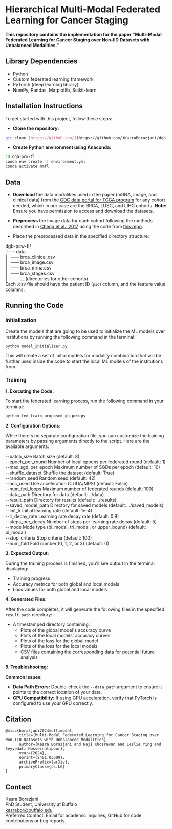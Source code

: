 # Hierarchical Multi-Modal Federated Learning for Cancer Staging

**This repository contains the implementation for the paper "Multi-Modal Federated Learning for Cancer Staging over Non-IID Datasets with Unbalanced Modalities."**


## **Library Dependencies**

- Python
- Custom federated learning framework
- PyTorch (deep learning library)
- NumPy, Pandas, Matplotlib, Scikit-learn

## **Installation Instructions**

To get started with this project, follow these steps:



* **Clone the repository:**

```bash
git clone [https://github.com/](https://github.com/)KasraBorazjani/dgb-pcw-fl.git
```
* **Create Python environment using Anaconda:**
```bash
cd dgb-pcw-fl
conda env create -f environment.yml
conda activate mmfl
```
## **Data**

* **Download** the data modalities used in the paper (mRNA, image, and clinical data) from the [GDC data portal for TCGA program](https://portal.gdc.cancer.gov/exploration?filters=%7B%22op%22%3A%22and%22%2C%22content%22%3A%5B%7B%22op%22%3A%22in%22%2C%22content%22%3A%7B%22field%22%3A%22cases.project.program.name%22%2C%22value%22%3A%5B%22TCGA%22%5D%7D%7D%5D%7D) for any cohort needed, which in our case are the BRCA, LUSC, and LIHC cohorts. 
**Note:** Ensure you have permission to access and download the datasets.  

* **Preprocess** the image data for each cohort following the methods described in [Cheng et al., 2017](https://doi.org/10.1158/0008-5472.can-17-0313) using the code from [this repo](https://github.com/chengjun583/image-mRNA-prognostic-model).

* Place the preprocessed data in the specified directory structure:


dgb-pcw-fl/  
├── data  
  │   ├── brca_clinical.csv  
  │   ├── brca_image.csv  
  │   ├── brca_mrna.csv  
  │   ├── brca_stages.csv  
  │   └── ... (directories for other cohorts)  
Each .csv file should have the patient ID (`pid`) column, and the feature value columns.


## **Running the Code**

### **Initialization**

Create the models that are going to be used to initialize the ML models over institutions by running the following command in the terminal:

```bash
python model_initializer.py
```
This will create a set of initial models for modality combination that will be further used inside the code to start the local ML models of the institutions from.

### **Training**

**1. Executing the Code:**

To start the federated learning process, run the following command in your terminal:

```bash
python fed_train_proposed_gb_pcw.py
```

**2. Configuration Options:**

While there's no separate configuration file, you can customize the training parameters by passing arguments directly to the script. Here are the available arguments:


--batch_size     Batch size (default: 8)  
--epoch_per_round  Number of local epochs per federated round (default: 1)  
--max_sgd_per_epoch   Maximum number of SGDs per epoch (default: 10)  
--shuffle_dataset  Shuffle the dataset (default: True)  
--random_seed     Random seed (default: 42)  
--acc_used       Use acceleration (CUDA/MPS) (default: False)  
--num_fed_loops   Maximum number of federated rounds (default: 100)  
--data_path       Directory for data (default: ../data)  
--result_path     Directory for results (default: ../results)  
--saved_model_path   Directory for saved models (default: ../saved_models)  
--init_lr         Initial learning rate (default: 1e-4)  
--lr_decay_rate   Learning rate decay rate (default: 0.9)  
--steps_per_decay  Number of steps per learning rate decay (default: 5)  
--mode            Mode type (bi_modal, tri_modal, or upper_bound) (default: bi_modal)  
--stop_criteria   Stop criteria (default: 100)  
--num_fold        Fold number (0, 1, 2, or 3) (default: 0)  


**3. Expected Output:**

During the training process is finished, you'll see output in the terminal displaying:

- Training progress
- Accuracy metrics for both global and local models
- Loss values for both global and local models

**4. Generated Files:**

After the code completes, it will generate the following files in the specified `result_path` directory:

- A timestamped directory containing:
    - Plots of the global model's accuracy curve
    - Plots of the local models' accuracy curves
    - Plots of the loss for the global model
    - Plots of the loss for the local models
    - CSV files containing the corresponding data for potential future analysis

**5. Troubleshooting:**

**Common Issues:**

- **Data Path Errors:** Double-check the `--data_path` argument to ensure it points to the correct location of your data.
- **GPU Compatibility:** If using GPU acceleration, verify that PyTorch is configured to use your GPU correctly.

## **Citation**
```
@misc{borazjani2024multimodal,
      title={Multi-Modal Federated Learning for Cancer Staging over Non-IID Datasets with Unbalanced Modalities}, 
      author={Kasra Borazjani and Naji Khosravan and Leslie Ying and Seyyedali Hosseinalipour},
      year={2024},
      eprint={2401.03609},
      archivePrefix={arXiv},
      primaryClass={cs.LG}
}
```

## **Contact**


Kasra Borazjani  
PhD Student, University at Buffalo  
kasrabor@buffalo.edu  
Preferred Contact: Email for academic inquiries, GitHub for code contributions or bug reports.

